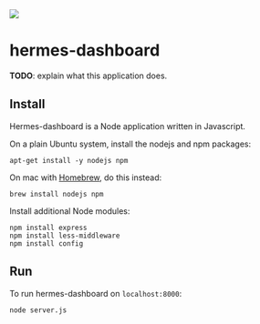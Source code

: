<img src='http://www.aresluna.org/cfa/hermes-dashboard.jpg'>

hermes-dashboard
================

**TODO**: explain what this application does.

Install
-------

Hermes-dashboard is a Node application written in Javascript.

On a plain Ubuntu system, install the nodejs and npm packages:

    apt-get install -y nodejs npm

On mac with [Homebrew](http://mxcl.github.io/homebrew/), do this instead:

    brew install nodejs npm

Install additional Node modules:

    npm install express
    npm install less-middleware
    npm install config

Run
---

To run hermes-dashboard on `localhost:8000`:

    node server.js
